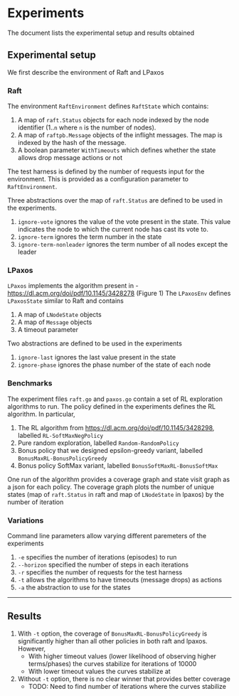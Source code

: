 # Experiments

The document lists the experimental setup and results obtained

## Experimental setup

We first describe the environment of Raft and LPaxos

### Raft

The environment `RaftEnvironment` defines `RaftState` which contains:

1. A map of `raft.Status` objects for each node indexed by the node identifier (1..`n` where `n` is the number of nodes).
2. A map of `raftpb.Message` objects of the inflight messages. The map is indexed by the hash of the message.
3. A boolean parameter `WithTimeouts` which defines whether the state allows drop message actions or not

The test harness is defined by the number of requests input for the environment. This is provided as a configuration parameter to `RaftEnvironment`.

Three abstractions over the map of `raft.Status` are defined to be used in the experiments.

1. `ignore-vote` ignores the value of the vote present in the state. This value indicates the node to which the current node has cast its vote to.
2. `ignore-term` ignores the term number in the state
3. `ignore-term-nonleader` ignores the term number of all nodes except the leader

### LPaxos

`LPaxos` implements the algorithm present in - <https://dl.acm.org/doi/pdf/10.1145/3428278> (Figure 1)
The `LPaxosEnv` defines `LPaxosState` similar to Raft and contains

1. A map of `LNodeState` objects
2. A map of `Message` objects
3. A timeout parameter

Two abstractions are defined to be used in the experiments

1. `ignore-last` ignores the last value present in the state
2. `ignore-phase` ignores the phase number of the state of each node

### Benchmarks

The experiment files `raft.go` and `paxos.go` contain a set of RL exploration algorithms to run. The policy defined in the experiments defines the RL algorithm. In particular,

1. The RL algorithm from <https://dl.acm.org/doi/pdf/10.1145/3428298>, labelled `RL-SoftMaxNegPolicy`
2. Pure random exploration, labelled `Random-RandomPolicy`
3. Bonus policy that we designed epsilon-greedy variant, labelled `BonusMaxRL-BonusPolicyGreedy`
4. Bonus policy SoftMax variant, labelled `BonusSoftMaxRL-BonusSoftMax`

One run of the algorithm provides a coverage graph and state visit graph as a json for each policy. The coverage graph plots the number of unique states (map of `raft.Status` in raft and map of `LNodeState` in lpaxos) by the number of iteration

### Variations

Command line parameters allow varying different paremeters of the experiments

1. `-e` specifies the number of iterations (episodes) to run
2. `--horizon` specified the number of steps in each iterations
3. `-r` specifies the number of requests for the test harness
4. `-t` allows the algorithms to have timeouts (message drops) as actions
5. `-a` the abstraction to use for the states

---

## Results

1. With `-t` option, the coverage of `BonusMaxRL-BonusPolicyGreedy` is significantly higher than all other policies in both raft and lpaxos. However,
    - With higher timeout values (lower likelihood of observing higher terms/phases) the curves stabilize for iterations of 10000
    - With lower timeout values the curves stabilize at
2. Without `-t` option, there is no clear winner that provides better coverage
    - TODO: Need to find number of iterations where the curves stabilize
